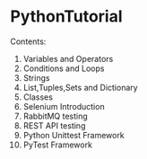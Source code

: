 # PythonTutorial
Contents:
  1. Variables and Operators
  2. Conditions and Loops
  3. Strings
  4. List,Tuples,Sets and Dictionary
  5. Classes
  6. Selenium Introduction
  7. RabbitMQ testing
  8. REST API testing
  9. Python Unittest Framework
  10. PyTest Framework
  
